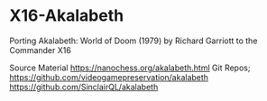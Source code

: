 # X16-Akalabeth
Porting Akalabeth: World of Doom (1979) by Richard Garriott to the Commander X16

Source Material
https://nanochess.org/akalabeth.html
Git Repos;
https://github.com/videogamepreservation/akalabeth
https://github.com/SinclairQL/akalabeth

